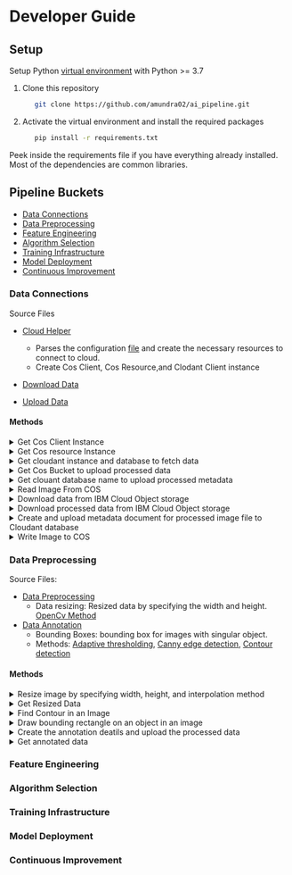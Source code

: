 # Developer Guide

## Setup

Setup Python [virtual environment](https://docs.python.org/3/library/venv.html) with Python >= 3.7

1. Clone this repository
   ```bash
      git clone https://github.com/amundra02/ai_pipeline.git
   ```
2. Activate the virtual environment and install the required packages
   ```bash
      pip install -r requirements.txt
   ```
Peek inside the requirements file if you have everything already installed. Most of the dependencies are common libraries.

## Pipeline Buckets
- [Data Connections](#data-connections)
- [Data Preprocessing](#data-preprocessing)
- [Feature Engineering](#feature-engineering)
- [Algorithm Selection](#algorithm-selection)
- [Training Infrastructure](#training-infrastructure)
- [Model Deployment](#model-deployment)
- [Continuous Improvement](#continuous-improvement)

### Data Connections
Source Files
- [Cloud Helper](https://github.com/amundra02/MSW_AI_Pipeline/blob/main/src/cloud_helper.py)
   - Parses the configuration [file](https://github.com/amundra02/MSW_AI_Pipeline/blob/main/config/ibm_config_example.ini) and create the necessary resources to connect to cloud.
   - Create Cos Client, Cos Resource,and Clodant Client instance
   
- [Download Data](https://github.com/amundra02/ai_pipeline/blob/main/src/download_data.py)
- [Upload Data](https://github.com/amundra02/MSW_AI_Pipeline/blob/main/src/upload_data.py)
#### Methods
<details>
  <summary>Get Cos Client Instance </summary>
   
  ##### Response
   
  ```
   client = get_cos_client()
  ```
   
   | Parameter | Description |
   | --- | ----------- |
   | client | cos client instance |
</details>  

<details>
  <summary>Get Cos resource Instance </summary>  
   
  ##### Response
   
  ```
   resource = get_cos_resource()
  ```
   
   | Parameter | Description |
   | --- | ----------- |
   | resource | cos resource instance |
</details>  

<details>
  <summary>Get cloudant instance and database to fetch data </summary>
   
  ##### Response
  ```
   cloudant, db = get_cloudant_client()
  ``` 
   | Parameter | Description |
   | --- | ----------- |
   | cloudant_client | Cloudant instance - allows access to Cloudant DB |
   | db | database name from where documents needs to be queried |
</details>  

<details>
  <summary>Get Cos Bucket to upload processed data</summary>  
   
  ##### Response
  ```
   bucket_name = get_upload_bucket()
  ```
   | Parameter | Description |
   | --- | ----------- |
   | bucket_name | Cos Bucket name |
</details>  

<details>
  <summary>Get clouant database name to upload processed metadata</summary>  
   
  ##### Response
  ```
   db_name = get_cloudant_processed_db()
  ```
   | Parameter | Description |
   | --- | ----------- |
   | db_name | Cloudant database name |
</details>  

<details>
  <summary>Read Image From COS</summary>
   Convert the downloaded streaming body objects to numpy ndarray <br>
   
   ##### Request
   
   | Parameter | Description |
   | --- | ----------- |
   | client | cos client instance |
   | bucket | cos bucket name from where data is fetched |
   | file | file name to fetch |
  
  ##### Response
  ```
   image = read_image(cos, bucket, file)
  ```
  Returns 
   | Parameter | Description |
   | --- | ----------- |
   | image | file fetched from cos bucket in a numpy array  |

</details>  

<details>
  <summary>Download data from IBM Cloud Object storage</summary>
    Download the data from cos bucket as per the request
    
   ##### Request
   
   | Parameter | Description |
   | --- | ----------- |
   | limit | specify the number of documents to limit the results to. Possible values: value ≥ 0 |
  
  ##### Response
  ```
   metadata, image_data, labels = get_data_ibm_cos(limit)
  ```
   | Parameter | Description |
   | --- | ----------- |
   | metadata | List of metadata files |
   | image_data | List of images (numpy array) |
   | labels | List of label for each image |
</details>  

<details>
  <summary>Download processed data from IBM Cloud Object storage</summary>
   
   ##### Request
   
   | Parameter | Description |
   | --- | ----------- |
   | limit | specify the number of documents to limit the results to. Possible values: value ≥ 0 |
  
  ##### Response
  ```
   metadata, image_data, labels, annotations = get_data_ibm_cos(limit)
  ```
   | Parameter | Description |
   | --- | ----------- |
   | metadata | List of metadata files |
   | image_data | List of images (numpy array) |
   | labels | List of label for each image |
   | annotations | Annotation details for each image object |
</details>  

<details>
   <summary>Create and upload metadata document for processed image file to Cloudant database</summary>
  
   ##### Request
   
   | Parameter | Description |
   | --- | ----------- |
   | metadata | metadata of image to be uploaded |
   | annotation_meta | Annotation details for image object |
   
    ##### Response
     ```
      response = upload_metadata(metadata, annotation_meta)
     ```
   | Parameter | Description |
   | --- | ----------- |
   | response | api response of post call |
</details>

<details>
  <summary>Write Image to COS</summary>
   Convert the numpy ndarray image data into Image object and store the data in cos bucket <br>
   
   ##### Request
   
   | Parameter | Description |
   | --- | ----------- |
   | client | cos client instance |
   | bucket | cos bucket name where data is uploaded |
   | file | file name to upload |
   | image | image data to be uploaded |
  
  ##### Response
  ```
      write_image_cos(cos, bucket, file, image)
  ```
</details> 


### Data Preprocessing
Source Files:
- [Data Preprocessing](https://github.com/amundra02/MSW_AI_Pipeline/blob/main/src/data_preprocessing.py)
  - Data resizing: Resized data by specifying the width and height. [OpenCv Method](https://docs.opencv.org/4.5.5/da/d54/group__imgproc__transform.html#ga47a974309e9102f5f08231edc7e7529d)
- [Data Annotation](https://github.com/amundra02/MSW_AI_Pipeline/blob/main/src/data_annotation.py)
  - Bounding Boxes: bounding box for images with singular object.
  - Methods: [Adaptive thresholding](https://docs.opencv.org/4.x/d7/d4d/tutorial_py_thresholding.html), [Canny edge detection](https://docs.opencv.org/4.x/da/d22/tutorial_py_canny.html), [Contour detection](https://docs.opencv.org/3.4/d3/dc0/group__imgproc__shape.html#ga17ed9f5d79ae97bd4c7cf18403e1689a)

#### Methods
<details>
  <summary>Resize image by specifying width, height, and interpolation method</summary>
  Resize the input image with the given parameters.
   
   ##### Request
   
   | Parameter | Description |
   | --- | ----------- |
   | image | Input image file |
   | width | Output image width |
   | height | Output image height |
   | interpolation | Opencv Interpolation Method |
  
  ##### Response
  ```
   resized_image = resize(image, width, height, interpolation_method)
  ```
   | Parameter | Description |
   | --- | ----------- |
   | resized_image | Resized image |
</details>  

<details>
  <summary>Get Resized Data</summary>
  Resize the input data as per the specification
   
   ##### Request
   
   | Parameter | Description |
   | --- | ----------- |
   | width | Output image width |
   | height | Output image height |
   | interpolation_method | Opencv Interpolation Method |
  
  ##### Response
  ```
   image_resize = ImageResize(width, height, interpolation_method)
   metadata, resized_data, labels = image_resize.get_resized_data()
  ```
   | Parameter | Description |
   | --- | ----------- |
   | metadata | List of metadata files |
   | resized_data | List of resized images (numpy array) |
   | labels | List of label for each image |
</details>  

<details>
  <summary>Find Contour in an Image</summary>
  This method finds all the contours in an input image based on the input method. It takes advantage of opencv methods to remove noise, detect edges, perform adaptive thresholding, and to detect contours.
     
   
   ##### Request
   
   | Parameter | Description |
   | --- | ----------- |
   | image | Input image |
   | method | method through which contour should be detected. 
              Possible values - adaptive thresholding(0), edge detection (1);
              Default - 0 |
  
  ##### Response
  ```
   contours = find_contours(image, 0)
  ```
   | Parameter | Description |
   | --- | ----------- |
   | contours | detected contours |
</details>  

 <details>
  <summary>Draw bounding rectangle on an object in an image </summary>
  Finds the coordinates of the rectangle which contains the object in a given contour and draws the [rectangle](https://docs.opencv.org/3.4/d3/dc0/group__imgproc__shape.html#ga103fcbda2f540f3ef1c042d6a9b35ac7) on an input image.
     
   
   ##### Request
   
   | Parameter | Description |
   | --- | ----------- |
   | contours | detected contours of an image|
   | image | Input image |
   | method | method through which contour should be detected. 
              Possible values - adaptive thresholding(0), edge detection (1);
              Default - 0 |
  
  ##### Response
  ```
   drawn_image, coordinates = draw_bounding_rectangle(contours, image, 0)
  ```
   | Parameter | Description |
   | --- | ----------- |
   | drawn_image | Image with rectangle on the object |
   | coordinates | Coordinates of the drawn rectangle in the form <x, y, w, h> |
    
</details>  
    
<details>
   <summary>Create the annotation deatils and upload the processed data</summary>
   Generate the metadata for processed image data and upload the new metadata in cloudant database with processed meta files.

   ##### Request

   | Parameter | Description |
   | --- | ----------- |
   | metadata | metadata file of an image |
   | image | Processed image file |
   | label | Label of processed image |
   | coordinates | Annotation coordinaes of image |

   ##### Response
   ```
    upload_processed_image(metadata, image, label, coordinates)
   ```
</details>  
    
<details>
   <summary>Get annotated data</summary>
   Get the annotated processed data

   ##### Response
   ```
    annotation = Annotation()
    annotated_data = annotation.get_annotated_data()
   ```
</details>  


### Feature Engineering

### Algorithm Selection

### Training Infrastructure

### Model Deployment

### Continuous Improvement
